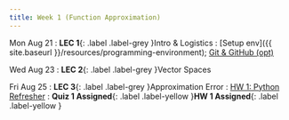 ```yaml
---
title: Week 1 (Function Approximation)
---
```


Mon Aug 21
: **LEC 1**{: .label .label-grey }Intro & Logistics
    : [Setup env]({{ site.baseurl }}/resources/programming-environment); [Git & GitHub (opt)](https://classroom.github.com/a/nPPPKLMw)

Wed Aug 23
: **LEC 2**{: .label .label-grey }Vector Spaces

Fri Aug 25
: **LEC 3**{: .label .label-grey }Approximation Error
    : [HW 1: Python Refresher]()
: **Quiz 1 Assigned**{: .label .label-yellow }**HW 1 Assigned**{: .label .label-yellow }